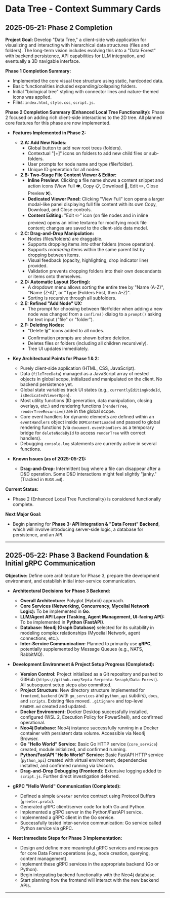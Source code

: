 # Data Tree - Context Summary Cards

## 2025-05-21: Phase 2 Completion

**Project Goal:**
Develop "Data Tree," a client-side web application for visualizing and interacting with hierarchical data structures (files and folders). The long-term vision includes evolving this into a "Data Forest" with backend persistence, API capabilities for LLM integration, and eventually a 3D navigable interface.

**Phase 1 Completion Summary:**
*   Implemented the core visual tree structure using static, hardcoded data.
*   Basic functionalities included expanding/collapsing folders.
*   Initial "biological tree" styling with connector lines and nature-themed icons was applied.
*   Files: `index.html`, `style.css`, `script.js`.

**Phase 2 Completion Summary (Enhanced Local Tree Functionality):**
Phase 2 focused on adding rich client-side interactions to the 2D tree. All planned core features for this phase are now implemented.

*   **Features Implemented in Phase 2:**
    *   **2.A: Add New Nodes:**
        *   Global button to add new root trees (folders).
        *   Contextual "[+]" icons on folders to add new child files or sub-folders.
        *   User prompts for node name and type (file/folder).
        *   Unique ID generation for all nodes.
    *   **2.B: Two-Stage File Content Viewer & Editor:**
        *   **Inline Preview:** Clicking a file name shows a content snippet and action icons (View Full 👁️, Copy 📋, Download 💾, Edit ✏️, Close Preview ❌).
        *   **Dedicated Viewer Panel:** Clicking "View Full" icon opens a larger modal-like panel displaying full file content with its own Copy, Download, and Close controls.
        *   **Content Editing:** "Edit ✏️" icon (on file nodes and in inline preview) opens an inline textarea for modifying mock file content; changes are saved to the client-side data model.
    *   **2.C: Drag-and-Drop Manipulation:**
        *   Nodes (files/folders) are draggable.
        *   Supports dropping items *into* other folders (move operation).
        *   Supports *reordering* items within the same parent list by dropping between items.
        *   Visual feedback (opacity, highlighting, drop indicator line) provided.
        *   Validation prevents dropping folders into their own descendants or items onto themselves.
    *   **2.D: Automatic Layout (Sorting):**
        *   A dropdown menu allows sorting the entire tree by "Name (A-Z)", "Name (Z-A)", or "Type (Folders First, then A-Z)".
        *   Sorting is recursive through all subfolders.
    *   **2.E: Refined "Add Node" UX:**
        *   The prompt for choosing between file/folder when adding a new node was changed from a `confirm()` dialog to a `prompt()` asking for text input ("file" or "folder").
    *   **2.F: Deleting Nodes:**
        *   "Delete 🗑️" icons added to all nodes.
        *   Confirmation prompts are shown before deletion.
        *   Deletes files or folders (including all children recursively).
        *   Tree UI updates immediately.

*   **Key Architectural Points for Phase 1 & 2:**
    *   Purely client-side application (HTML, CSS, JavaScript).
    *   Data (`fileTreeData`) managed as a JavaScript array of nested objects in global scope, initialized and manipulated on the client. No backend persistence yet.
    *   Global state variables track UI states (e.g., `currentlyEditingNodeId`, `isDedicatedViewerOpen`).
    *   Most utility functions (ID generation, data manipulation, closing overlays, etc.) and rendering functions (`renderTree`, `renderTreeRecursive`) are in the global scope.
    *   Core event handlers for dynamic elements are defined within an `eventHandlers` object inside `DOMContentLoaded` and passed to global rendering functions (via `document.eventHandlers` as a temporary bridge for `deleteNodeById` to access `renderTree` with correct handlers).
    *   Debugging `console.log` statements are currently active in several functions.

*   **Known Issues (as of 2025-05-21):**
    *   **Drag-and-Drop:** Intermittent bug where a file can disappear after a D&D operation. Some D&D interactions might feel slightly "janky." (Tracked in `BUGS.md`).

**Current Status:**
*   Phase 2 (Enhanced Local Tree Functionality) is considered functionally complete.

**Next Major Goal:**
*   Begin planning for **Phase 3: API Integration & "Data Forest" Backend**, which will involve introducing server-side logic, a database for persistence, and an API.

---

## 2025-05-22: Phase 3 Backend Foundation & Initial gRPC Communication

**Objective:** Define core architecture for Phase 3, prepare the development environment, and establish initial inter-service communication.

*   **Architectural Decisions for Phase 3 Backend:**
    *   **Overall Architecture:** Polyglot (Hybrid) approach.
    *   **Core Services (Networking, Concurrency, Mycelial Network Logic):** To be implemented in **Go**.
    *   **LLM/Agent API Layer (Tasking, Agent Management, UI-facing API):** To be implemented in **Python (FastAPI)**.
    *   **Database:** **Neo4j (Graph Database)** selected for its suitability in modeling complex relationships (Mycelial Network, agent connections, etc.).
    *   **Inter-Service Communication:** Planned to primarily use **gRPC**, potentially supplemented by Message Queues (e.g., NATS, RabbitMQ).

*   **Development Environment & Project Setup Progress (Completed):**
    *   **Version Control:** Project initialized as a Git repository and pushed to GitHub (`https://github.com/Septa-Serpenta-Seraph/Data-Forest`). All subsequent setup steps also committed.
    *   **Project Structure:** New directory structure implemented for `frontend`, `backend` (with `go_services` and `python_api` subdirs), `docs`, and `scripts`. Existing files moved. `.gitignore` and top-level `README.md` created and updated.
    *   **Docker Environment:** Docker Desktop successfully installed, configured (WSL 2, Execution Policy for PowerShell), and confirmed operational.
    *   **Neo4j Database:** Neo4j instance successfully running in a Docker container with persistent data volume. Accessible via Neo4j Browser.
    *   **Go "Hello World" Service:** Basic Go HTTP service (`core_service`) created, module initialized, and confirmed running.
    *   **Python/FastAPI "Hello World" Service:** Basic FastAPI HTTP service (`python_api`) created with virtual environment, dependencies installed, and confirmed running via Uvicorn.
    *   **Drag-and-Drop Debugging (Frontend):** Extensive logging added to `script.js`. Further direct investigation deferred.

*   **gRPC "Hello World" Communication (Completed):**
    *   Defined a simple `Greeter` service contract using Protocol Buffers (`greeter.proto`).
    *   Generated gRPC client/server code for both Go and Python.
    *   Implemented a gRPC server in the Python/FastAPI service.
    *   Implemented a gRPC client in the Go service.
    *   Successfully tested inter-service communication: Go service called Python service via gRPC.

*   **Next Immediate Steps for Phase 3 Implementation:**
    *   Design and define more meaningful gRPC services and messages for core Data Forest operations (e.g., node creation, querying, content management).
    *   Implement these gRPC services in the appropriate backend (Go or Python).
    *   Begin integrating backend functionality with the Neo4j database.
    *   Start planning how the frontend will interact with the new backend APIs.
---
